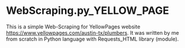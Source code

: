 ﻿# WebScraping.py_YELLOW_PAGE

This is a simple Web-Scraping for YellowPages website https://www.yellowpages.com/austin-tx/plumbers. It was written by me from scratch in Python language with Requests_HTML library (module). 


